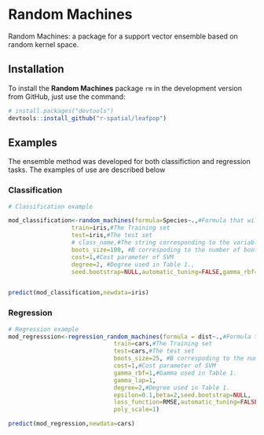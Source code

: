 # Random Machines
Random Machines: a package for a support vector ensemble based on random kernel space.


## Installation

To install the **Random Machines** package `rm` in the development version from GitHub, just use the command:

```r
# install.packages("devtools")
devtools::install_github("r-spatial/leafpop")
```

## Examples

The ensemble method was developed for both classifiction and regression tasks. The examples of use are described below

### Classification

```r
# Classification example

mod_classification<-random_machines(formula=Species~.,#Formula that will be used
                  train=iris,#The Training set
                  test=iris,#The test set
                  # class_name,#The string corresponding to the variable that will be predicted
                  boots_size=100, #B correspoding to the number of bootstrap samples
                  cost=1,#Cost parameter of SVM
                  degree=2, #Degree used in Table 1.,
                  seed.bootstrap=NULL,automatic_tuning=FALSE,gamma_rbf=1,gamma_lap=1,poly_scale=1,offset=0)


predict(mod_classification,newdata=iris)
```


### Regression

```r
# Regression example
mod_regresssion<-regression_random_machines(formula = dist~.,#Formula that will be used
                              train=cars,#The Training set
                              test=cars,#The test set
                              boots_size=25, #B correspoding to the number of bootstrap samples
                              cost=1,#Cost parameter of SVM
                              gamma_rbf=1,#Gamma used in Table 1.
                              gamma_lap=1,
                              degree=2,#Degree used in Table 1.
                              epsilon=0.1,beta=2,seed.bootstrap=NULL,
                              loss_function=RMSE,automatic_tuning=FALSE, #Choose a loss-fucntion
                              poly_scale=1)

predict(mod_regression,newdata=cars)
```
